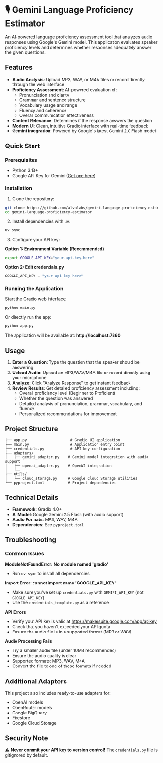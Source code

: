 # 🎙️ Gemini Language Proficiency Estimator

An AI-powered language proficiency assessment tool that analyzes audio responses using Google's Gemini model. This application evaluates speaker proficiency levels and determines whether responses adequately answer the given questions.

## Features

- **Audio Analysis**: Upload MP3, WAV, or M4A files or record directly through the web interface
- **Proficiency Assessment**: AI-powered evaluation of:
  - Pronunciation and clarity
  - Grammar and sentence structure
  - Vocabulary usage and range
  - Fluency and coherence
  - Overall communication effectiveness
- **Content Relevance**: Determines if the response answers the question
- **Modern UI**: Clean, intuitive Gradio interface with real-time feedback
- **Gemini Integration**: Powered by Google's latest Gemini 2.0 Flash model

## Quick Start

### Prerequisites
- Python 3.13+
- Google API Key for Gemini ([Get one here](https://makersuite.google.com/app/apikey))

### Installation

1. Clone the repository:
```bash
git clone https://github.com/alvalabs/gemini-language-proficiency-estimator.git
cd gemini-language-proficiency-estimator
```

2. Install dependencies with uv:
```bash
uv sync
```

3. Configure your API key:

**Option 1: Environment Variable (Recommended)**
```bash
export GOOGLE_API_KEY="your-api-key-here"
```

**Option 2: Edit credentials.py**
```python
GOOGLE_API_KEY = "your-api-key-here"
```

### Running the Application

Start the Gradio web interface:
```bash
python main.py
```

Or directly run the app:
```bash
python app.py
```

The application will be available at: **http://localhost:7860**

## Usage

1. **Enter a Question**: Type the question that the speaker should be answering
2. **Upload Audio**: Upload an MP3/WAV/M4A file or record directly using your microphone
3. **Analyze**: Click "Analyze Response" to get instant feedback
4. **Review Results**: Get detailed proficiency assessment including:
   - Overall proficiency level (Beginner to Proficient)
   - Whether the question was answered
   - Detailed analysis of pronunciation, grammar, vocabulary, and fluency
   - Personalized recommendations for improvement

## Project Structure

```
├── app.py                    # Gradio UI application
├── main.py                   # Application entry point
├── credentials.py            # API key configuration
├── adapters/
│   ├── gemini_adapter.py    # Gemini model integration with audio support
│   ├── openai_adapter.py    # OpenAI integration
│   └── ...
├── utils/
│   └── cloud_storage.py     # Google Cloud Storage utilities
└── pyproject.toml           # Project dependencies
```

## Technical Details

- **Framework**: Gradio 4.0+
- **AI Model**: Google Gemini 2.5 Flash (with audio support)
- **Audio Formats**: MP3, WAV, M4A
- **Dependencies**: See `pyproject.toml`

## Troubleshooting

### Common Issues

**ModuleNotFoundError: No module named 'gradio'**
- Run `uv sync` to install all dependencies

**Import Error: cannot import name 'GOOGLE_API_KEY'**
- Make sure you've set up `credentials.py` with `GEMINI_API_KEY` (not `GOOGLE_API_KEY`)
- Use the `credentials_template.py` as a reference

**API Errors**
- Verify your API key is valid at https://makersuite.google.com/app/apikey
- Check that you haven't exceeded your API quota
- Ensure the audio file is in a supported format (MP3 or WAV)

**Audio Processing Fails**
- Try a smaller audio file (under 10MB recommended)
- Ensure the audio quality is clear
- Supported formats: MP3, WAV, M4A
- Convert the file to one of these formats if needed

## Additional Adapters

This project also includes ready-to-use adapters for:
- OpenAI models
- OpenRouter models
- Google BigQuery
- Firestore
- Google Cloud Storage

## Security Note

⚠️ **Never commit your API key to version control!** The `credentials.py` file is gitignored by default.

